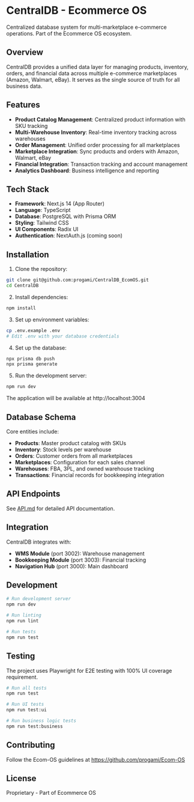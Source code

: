 # CentralDB - Ecommerce OS

Centralized database system for multi-marketplace e-commerce operations. Part of the Ecommerce OS ecosystem.

## Overview

CentralDB provides a unified data layer for managing products, inventory, orders, and financial data across multiple e-commerce marketplaces (Amazon, Walmart, eBay). It serves as the single source of truth for all business data.

## Features

- **Product Catalog Management**: Centralized product information with SKU tracking
- **Multi-Warehouse Inventory**: Real-time inventory tracking across warehouses
- **Order Management**: Unified order processing for all marketplaces
- **Marketplace Integration**: Sync products and orders with Amazon, Walmart, eBay
- **Financial Integration**: Transaction tracking and account management
- **Analytics Dashboard**: Business intelligence and reporting

## Tech Stack

- **Framework**: Next.js 14 (App Router)
- **Language**: TypeScript
- **Database**: PostgreSQL with Prisma ORM
- **Styling**: Tailwind CSS
- **UI Components**: Radix UI
- **Authentication**: NextAuth.js (coming soon)

## Installation

1. Clone the repository:
```bash
git clone git@github.com:progami/CentralDB_EcomOS.git
cd CentralDB
```

2. Install dependencies:
```bash
npm install
```

3. Set up environment variables:
```bash
cp .env.example .env
# Edit .env with your database credentials
```

4. Set up the database:
```bash
npx prisma db push
npx prisma generate
```

5. Run the development server:
```bash
npm run dev
```

The application will be available at http://localhost:3004

## Database Schema

Core entities include:
- **Products**: Master product catalog with SKUs
- **Inventory**: Stock levels per warehouse
- **Orders**: Customer orders from all marketplaces
- **Marketplaces**: Configuration for each sales channel
- **Warehouses**: FBA, 3PL, and owned warehouse tracking
- **Transactions**: Financial records for bookkeeping integration

## API Endpoints

See [API.md](./API.md) for detailed API documentation.

## Integration

CentralDB integrates with:
- **WMS Module** (port 3002): Warehouse management
- **Bookkeeping Module** (port 3003): Financial tracking
- **Navigation Hub** (port 3000): Main dashboard

## Development

```bash
# Run development server
npm run dev

# Run linting
npm run lint

# Run tests
npm run test
```

## Testing

The project uses Playwright for E2E testing with 100% UI coverage requirement.

```bash
# Run all tests
npm run test

# Run UI tests
npm run test:ui

# Run business logic tests
npm run test:business
```

## Contributing

Follow the Ecom-OS guidelines at https://github.com/progami/Ecom-OS

## License

Proprietary - Part of Ecommerce OS